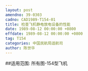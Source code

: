 ```yaml
---
layout: post
amendno: 39-0303
cadno: CAD1989-T154-01
title: 检查飞机静电放电设备的性能
date: 1989-08-12 00:00:00 +0800
effdate: 1989-08-12 00:00:00 +0800
tag: T154
categories: 中国民航局适航司
author: 陈世华
---
```


##适用范围:
所有图-154型飞机

